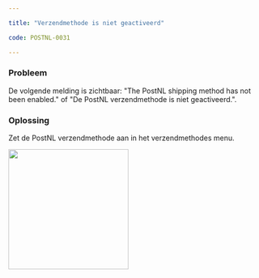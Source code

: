 ```yaml
---

title: "Verzendmethode is niet geactiveerd"

code: POSTNL-0031

---
```




<p></p><h3>Probleem</h3><p>De volgende melding is zichtbaar: "The PostNL shipping method has not been enabled." of "De PostNL verzendmethode is niet geactiveerd.".</p><p></p><h3>Oplossing</h3><p>Zet de PostNL verzendmethode aan in het verzendmethodes menu.</p><p><span class="confluence-embedded-file-wrapper confluence-embedded-manual-size"><img class="confluence-embedded-image" draggable="false" height="237" src="{{site.baseurl}}/assets/images/POSTNL-0031_0.png" data-image-src="/download/attachments/8553741/PostNL-Shipping-Options.png?version=1&amp;modificationDate=1540460821000&amp;api=v2" data-unresolved-comment-count="0" data-linked-resource-id="54558900" data-linked-resource-version="1" data-linked-resource-type="attachment" data-linked-resource-default-alias="PostNL-Shipping-Options.png" data-base-url="https://docs.tig.nl" data-linked-resource-content-type="image/png" data-linked-resource-container-id="8553741" data-linked-resource-container-version="5" alt=""></span></p></div>


